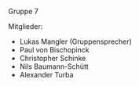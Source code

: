 Gruppe 7

Mitglieder:
* Lukas Mangler (Gruppensprecher)
* Paul von Bischopinck
* Christopher Schinke
* Nils Baumann-Schütt
* Alexander Turba